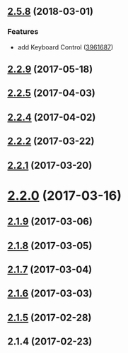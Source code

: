 <a name="2.5.8"></a>
## [2.5.8](https://github.com/NightCatSama/vue-slider-component/compare/v2.3.5...v2.5.8) (2018-03-01)


### Features

* add Keyboard Control ([3961687](https://github.com/NightCatSama/vue-slider-component/commit/3961687))



<a name="2.2.9"></a>
## [2.2.9](https://github.com/NightCatSama/vue-slider-component/compare/v2.2.6...v2.2.9) (2017-05-18)



<a name="2.2.5"></a>
## [2.2.5](https://github.com/NightCatSama/vue-slider-component/compare/v2.2.4...v2.2.5) (2017-04-03)



<a name="2.2.4"></a>
## [2.2.4](https://github.com/NightCatSama/vue-slider-component/compare/v2.2.2...v2.2.4) (2017-04-02)



<a name="2.2.2"></a>
## [2.2.2](https://github.com/NightCatSama/vue-slider-component/compare/v2.2.1...v2.2.2) (2017-03-22)



<a name="2.2.1"></a>
## [2.2.1](https://github.com/NightCatSama/vue-slider-component/compare/v2.2.0...v2.2.1) (2017-03-20)



<a name="2.2.0"></a>
# [2.2.0](https://github.com/NightCatSama/vue-slider-component/compare/v2.1.9...v2.2.0) (2017-03-16)



<a name="2.1.9"></a>
## [2.1.9](https://github.com/NightCatSama/vue-slider-component/compare/v2.1.8...v2.1.9) (2017-03-06)



<a name="2.1.8"></a>
## [2.1.8](https://github.com/NightCatSama/vue-slider-component/compare/v2.1.7...v2.1.8) (2017-03-05)



<a name="2.1.7"></a>
## [2.1.7](https://github.com/NightCatSama/vue-slider-component/compare/v2.1.6...v2.1.7) (2017-03-04)



<a name="2.1.6"></a>
## [2.1.6](https://github.com/NightCatSama/vue-slider-component/compare/v2.1.5...v2.1.6) (2017-03-03)



<a name="2.1.5"></a>
## [2.1.5](https://github.com/NightCatSama/vue-slider-component/compare/v2.1.4...v2.1.5) (2017-02-28)



<a name="2.1.4"></a>
## 2.1.4 (2017-02-23)



